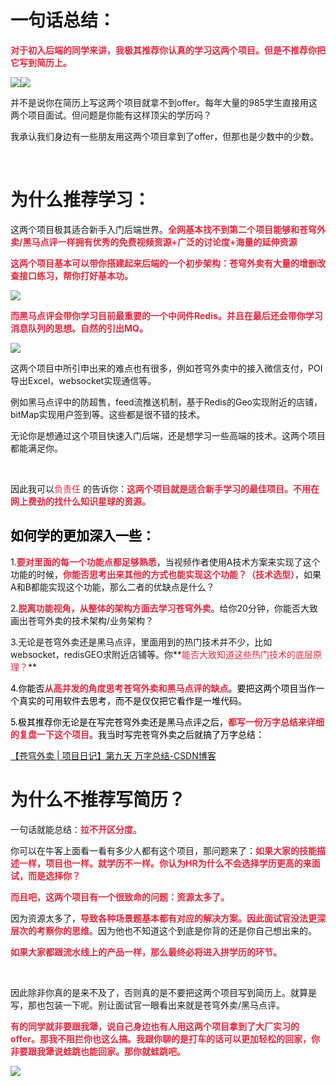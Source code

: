 # 一句话总结：
**<font style="color:#DF2A3F;">对于初入后端的同学来讲，我极其推荐你认真的学习这两个项目。但是不推荐你把它写到简历上。</font>**

**<font style="color:#DF2A3F;"></font>**

![](https://cdn.nlark.com/yuque/0/2025/png/50710264/1746399317730-61540de2-d72b-46d0-a742-5b9a0fe749d3.png)![](https://cdn.nlark.com/yuque/0/2025/png/50710264/1746399610789-c9ac0680-bbe3-49bb-8385-184d1599b4b2.png)




并不是说你在简历上写这两个项目就拿不到offer。每年大量的985学生直接用这两个项目面试。但问题是你能有这样顶尖的学历吗？  
  
我承认我们身边有一些朋友用这两个项目拿到了offer，但那也是少数中的少数。

<br/>

# 为什么推荐学习：
这两个项目极其适合新手入门后端世界。**<font style="color:#DF2A3F;">全网基本找不到第二个项目能够和苍穹外卖/黑马点评一样拥有优秀的免费视频资源+广泛的讨论度+海量的延伸资源</font>**

**<font style="color:#DF2A3F;"></font>**

**<font style="color:#DF2A3F;">这两个项目基本可以带你搭建起来后端的一个初步架构：苍穹外卖有大量的增删改查接口练习，帮你打好基本功。</font>**

![](https://cdn.nlark.com/yuque/0/2025/png/50710264/1746400389761-f91b7d9d-091e-4b37-9b08-85e153dac84b.png)

**<font style="color:#DF2A3F;"></font>**

**<font style="color:#DF2A3F;">而黑马点评会带你学习目前最重要的一个中间件Redis。并且在最后还会带你学习消息队列的思想。自然的引出MQ。</font>**



![](https://cdn.nlark.com/yuque/0/2025/png/50710264/1746400353217-8eb1e8c9-865d-463a-88db-bd4276d6e20e.png)




这两个项目中所引申出来的难点也有很多，例如苍穹外卖中的接入微信支付，POI导出Excel，websocket实现通信等。



例如黑马点评中的防超售，feed流推送机制，基于Redis的Geo实现附近的店铺，bitMap实现用户签到等。这些都是很不错的技术。



无论你是想通过这个项目快速入门后端，还是想学习一些高端的技术。这两个项目都能满足你。

<br/>



因此我可以<font style="color:#DF2A3F;">负责任</font>   的告诉你：**<font style="color:#DF2A3F;">这两个项目就是适合新手学习的最佳项目。不用在网上费劲的找什么知识星球的资源。</font>**

## <font style="color:#000000;">如何学的更加深入一些：</font>
1.**<font style="color:#DF2A3F;">要对里面的每一个功能点都足够熟悉</font>**，当视频作者使用A技术方案来实现了这个功能的时候，**<font style="color:#DF2A3F;">你能否思考出来其他的方式也能实现这个功能？（技术选型）</font>**，如果A和B都能实现这个功能，那么二者的优缺点是什么？



2.**<font style="color:#DF2A3F;">脱离功能视角，从整体的架构方面去学习苍穹外卖</font>**。给你20分钟，你能否大致画出苍穹外卖的技术架构/业务架构？



3.无论是苍穹外卖还是黑马点评，里面用到的热门技术并不少，比如websocket，redisGEO求附近店铺等。你**<font style="color:#DF2A3F;">能否大致知道这些热门技术的底层原理？</font>**

**<font style="color:#DF2A3F;"></font>**

<font style="color:#000000;">4.你能否</font>**<font style="color:#DF2A3F;">从高并发的角度思考苍穹外卖和黑马点评的缺点</font>**<font style="color:#000000;">。要把这两个项目当作一个真实的可用软件去思考，而不是仅仅把它看作是一堆代码。</font>

<font style="color:#000000;"></font>

<font style="color:#000000;">5.极其推荐你无论是在写完苍穹外卖还是黑马点评之后，</font>**<font style="color:#DF2A3F;">都写一份万字总结来详细的复盘一下这个项目</font>**<font style="color:#000000;">。我当时写完苍穹外卖之后就搞了万字总结：</font>

[【苍穹外卖 | 项目日记】第九天 万字总结-CSDN博客](https://liyuanxin.blog.csdn.net/article/details/134044210)

# 为什么不推荐写简历？
一句话就能总结：**<font style="color:#DF2A3F;">拉不开区分度</font>**。



你可以在牛客上面看一看有多少人都有这个项目，那问题来了：**<font style="color:#DF2A3F;">如果大家的技能描述一样，项目也一样。就学历不一样。你认为HR为什么不会选择学历更高的来面试，而是选择你？</font>**

**<font style="color:#DF2A3F;"></font>**

**<font style="color:#DF2A3F;">而且吧，这两个项目有一个很致命的问题：资源太多了。</font>**

**<font style="color:#DF2A3F;"></font>**

因为资源太多了，**<font style="color:#DF2A3F;">导致各种场景题基本都有对应的解决方案。因此面试官没法更深层次的考察你的思维</font>**。因为他也不知道这个到底是你背的还是你自己想出来的。




**<font style="color:#DF2A3F;">如果大家都跟流水线上的产品一样，那么最终必将进入拼学历的环节。</font>**

<br/>



因此除非你真的是来不及了，否则真的是不要把这两个项目写到简历上。就算是写，那也包装一下呢。别让面试官一眼看出来就是苍穹外卖/黑马点评。



**<font style="color:#DF2A3F;">有的同学就非要跟我犟，说自己身边也有人用这两个项目拿到了大厂实习的offer。那我不阻拦你也这么搞。我跟你聊的是打车的话可以更加轻松的回家，你非要跟我犟说蛙跳也能回家。那你就蛙跳吧。</font>**



![](https://cdn.nlark.com/yuque/0/2025/png/50710264/1746433406469-b47be88c-8b3e-46f5-ac44-92cc1443d248.png)








